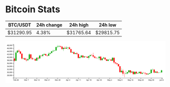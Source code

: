 # Bitcoin Stats

BTC/USDT|24h change|24h high|24h low|
|---|---|---|---|
|$31290.95|4.38%|$31765.64|$29815.75|

<img src="./chart.svg">
